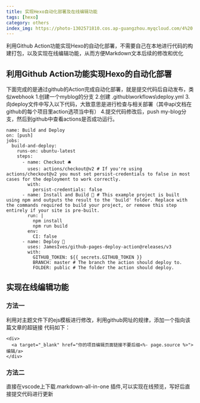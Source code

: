 ```yaml
---
title: 实现Hexo自动化部署及在线编辑功能
tags: [hexo]
category: others
index_img: https://photo-1302571810.cos.ap-guangzhou.myqcloud.com/4%20.jpg
---
```

利用Github Action功能实现Hexo的自动化部署，不需要自己在本地进行代码的构建打包，以及实现在线编辑功能，从而方便Markdown文本后续的修改和优化
<!-- more -->

## 利用Github Action功能实现Hexo的自动化部署
下面完成的是通过github的Action完成自动化部署，就是提交代码后自动发布，类似webhook
1.创建一个myblog的分支
2.创建 .github\workflows\deploy.yml 
3.向deploy文件中写入以下代码，大致意思是进行检查与相关部署（其中api文档在github的每个项目里action选项当中有）
4.提交代码修改后，push my-blog分支，然后到github中查看actions是否成功运行。

```
name: Build and Deploy
on: [push]
jobs:
  build-and-deploy:
    runs-on: ubuntu-latest
    steps:
      - name: Checkout 🛎️
        uses: actions/checkout@v2 # If you're using actions/checkout@v2 you must set persist-credentials to false in most cases for the deployment to work correctly.
        with:
          persist-credentials: false
      - name: Install and Build 🔧 # This example project is built using npm and outputs the result to the 'build' folder. Replace with the commands required to build your project, or remove this step entirely if your site is pre-built.
        run: |
          npm install
          npm run build
        env:
          CI: false
      - name: Deploy 🚀
        uses: JamesIves/github-pages-deploy-action@releases/v3
        with:
          GITHUB_TOKEN: ${{ secrets.GITHUB_TOKEN }}
          BRANCH: master # The branch the action should deploy to.
          FOLDER: public # The folder the action should deploy.
```

## 实现在线编辑功能
### 方法一 
利用对主题文件下的ejs模板进行修改，利用github网址的规律，添加一个指向该篇文章的超链接
代码如下：
```
<div>
  <a target="_blank" href="你的项目编辑页面链接不要后缀<%- page.source %>">编辑/a>
</div>
```

### 方法二
直接在vscode上下载.markdown-all-in-one 插件,可以实现在线预览，写好后直接提交代码进行更新
